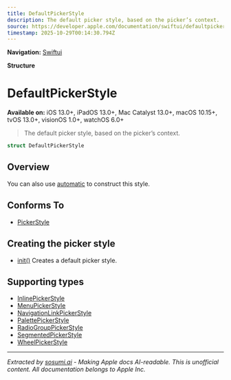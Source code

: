 ```yaml
---
title: DefaultPickerStyle
description: The default picker style, based on the picker’s context.
source: https://developer.apple.com/documentation/swiftui/defaultpickerstyle
timestamp: 2025-10-29T00:14:30.794Z
---
```


**Navigation:** [Swiftui](/documentation/swiftui)

**Structure**

# DefaultPickerStyle

**Available on:** iOS 13.0+, iPadOS 13.0+, Mac Catalyst 13.0+, macOS 10.15+, tvOS 13.0+, visionOS 1.0+, watchOS 6.0+

> The default picker style, based on the picker’s context.

```swift
struct DefaultPickerStyle
```

## Overview

You can also use [automatic](/documentation/swiftui/pickerstyle/automatic) to construct this style.

## Conforms To

- [PickerStyle](/documentation/swiftui/pickerstyle)

## Creating the picker style

- [init()](/documentation/swiftui/defaultpickerstyle/init()) Creates a default picker style.

## Supporting types

- [InlinePickerStyle](/documentation/swiftui/inlinepickerstyle)
- [MenuPickerStyle](/documentation/swiftui/menupickerstyle)
- [NavigationLinkPickerStyle](/documentation/swiftui/navigationlinkpickerstyle)
- [PalettePickerStyle](/documentation/swiftui/palettepickerstyle)
- [RadioGroupPickerStyle](/documentation/swiftui/radiogrouppickerstyle)
- [SegmentedPickerStyle](/documentation/swiftui/segmentedpickerstyle)
- [WheelPickerStyle](/documentation/swiftui/wheelpickerstyle)

---

*Extracted by [sosumi.ai](https://sosumi.ai) - Making Apple docs AI-readable.*
*This is unofficial content. All documentation belongs to Apple Inc.*
